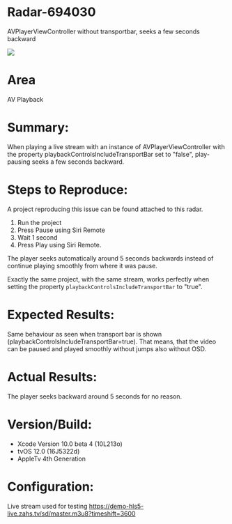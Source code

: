 # Radar-694030

AVPlayerViewController without transportbar, seeks a few seconds backward

![](Preview.gif)

# Area
AV Playback

# Summary:

When playing a live stream with an instance of AVPlayerViewController with the property playbackControlsIncludeTransportBar set to "false", play-pausing seeks a few seconds backward.

# Steps to Reproduce:

A project reproducing this issue can be found attached to this radar.

1. Run the project
2. Press Pause using Siri Remote
3. Wait 1 second
3. Press Play using Siri Remote.

The player seeks automatically around 5 seconds backwards instead of continue playing smoothly from where it was pause.

Exactly the same project, with the same stream, works perfectly when setting the property `playbackControlsIncludeTransportBar` to "true".

# Expected Results:

Same behaviour as seen when transport bar is shown (playbackControlsIncludeTransportBar=true). That means, that the video can be paused and played smoothly without jumps also without OSD.

# Actual Results:

The player seeks backward around 5 seconds for no reason.

# Version/Build:
* Xcode Version 10.0 beta 4 (10L213o)
* tvOS 12.0 (16J5322d)
* AppleTv 4th Generation

# Configuration:

Live stream used for testing
https://demo-hls5-live.zahs.tv/sd/master.m3u8?timeshift=3600

